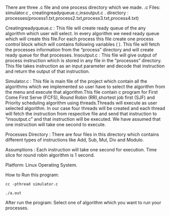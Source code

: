 There are three .c file and one process directory which we made.
.c Files: simulator.c , creatingreadyqueue.c,insoutput.c .
directory : processes(process1.txt,process2.txt,process3.txt,process4.txt)

Creatingreadyqueue.c : This file will create ready queue of the any algorithm which user will select. In every algorithm we need ready queue which will create this file.For each process this file create one process control block which will contains following variables ( ). This file will fetch the processes information from the “process” directory and will create ready queue for that processes.
Insoutput.c : This file will give output of process instruction which is stored in any file in the “processes” directory. This file takes instruction as an input parameter and decode that instruction and return the output of that instruction. 

Simulator.c : This file is main file of the project which contain all the algorithms which we implemented so user have to select the algorithm from the menu and execute that algorithm.This file contain c program for First Come First Serve (FCFS), Round Robin (RR),shortest job first (SJF) and Priority scheduling algorithm using threads.Threads will execute as user selected algorithm. In our case four threads will be created and each thread will fetch the instruction from respective file and send that instruction to “insoutput.c” and that instruction will be executed. We have assumed that one instruction will take one second to execute. 

Processes Directory : There are four files in this directory which contains different types of instructions like Add, Sub, Mul, Div and Modulo.

Assumptions :
Each instruction will take one second for execution.
Time slice for round robin algorithm is 1 second.

Platform:
Linux Operating System.

How to Run this program:

    cc -pthread simulator.c

    ./a.out

After run the program:
Select one of algorithm which you want to run your processes.




